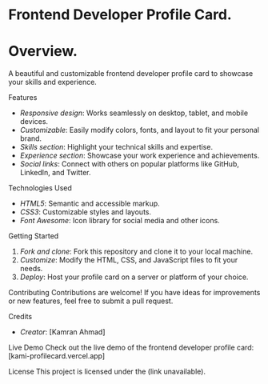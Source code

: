 # Frontend Developer Profile Card.
 # Overview.
A beautiful and customizable frontend developer profile card to showcase your skills and experience.

Features
- *Responsive design*: Works seamlessly on desktop, tablet, and mobile devices.
- *Customizable*: Easily modify colors, fonts, and layout to fit your personal brand.
- *Skills section*: Highlight your technical skills and expertise.
- *Experience section*: Showcase your work experience and achievements.
- *Social links*: Connect with others on popular platforms like GitHub, LinkedIn, and Twitter.

Technologies Used
- *HTML5*: Semantic and accessible markup.
- *CSS3*: Customizable styles and layouts.
- *Font Awesome*: Icon library for social media and other icons.

Getting Started
1. *Fork and clone*: Fork this repository and clone it to your local machine.
2. *Customize*: Modify the HTML, CSS, and JavaScript files to fit your needs.
3. *Deploy*: Host your profile card on a server or platform of your choice.

Contributing
Contributions are welcome! If you have ideas for improvements or new features, feel free to submit a pull request.

Credits
- *Creator*: [Kamran Ahmad]

Live Demo
Check out the live demo of the frontend developer profile card: [kami-profilecard.vercel.app]

License
This project is licensed under the (link unavailable).



